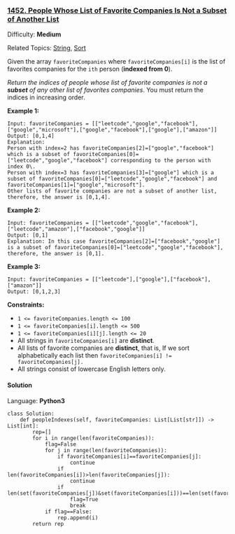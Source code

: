 ### [1452\. People Whose List of Favorite Companies Is Not a Subset of Another List](https://leetcode.com/problems/people-whose-list-of-favorite-companies-is-not-a-subset-of-another-list/)

Difficulty: **Medium**  

Related Topics: [String](https://leetcode.com/tag/string/), [Sort](https://leetcode.com/tag/sort/)


Given the array `favoriteCompanies` where `favoriteCompanies[i]` is the list of favorites companies for the `ith` person (**indexed from 0**).

_Return the indices of people whose list of favorite companies is not a **subset** of any other list of favorites companies_. You must return the indices in increasing order.

**Example 1:**

```
Input: favoriteCompanies = [["leetcode","google","facebook"],["google","microsoft"],["google","facebook"],["google"],["amazon"]]
Output: [0,1,4] 
Explanation: 
Person with index=2 has favoriteCompanies[2]=["google","facebook"] which is a subset of favoriteCompanies[0]=["leetcode","google","facebook"] corresponding to the person with index 0\. 
Person with index=3 has favoriteCompanies[3]=["google"] which is a subset of favoriteCompanies[0]=["leetcode","google","facebook"] and favoriteCompanies[1]=["google","microsoft"]. 
Other lists of favorite companies are not a subset of another list, therefore, the answer is [0,1,4].
```

**Example 2:**

```
Input: favoriteCompanies = [["leetcode","google","facebook"],["leetcode","amazon"],["facebook","google"]]
Output: [0,1] 
Explanation: In this case favoriteCompanies[2]=["facebook","google"] is a subset of favoriteCompanies[0]=["leetcode","google","facebook"], therefore, the answer is [0,1].
```

**Example 3:**

```
Input: favoriteCompanies = [["leetcode"],["google"],["facebook"],["amazon"]]
Output: [0,1,2,3]
```

**Constraints:**

*   `1 <= favoriteCompanies.length <= 100`
*   `1 <= favoriteCompanies[i].length <= 500`
*   `1 <= favoriteCompanies[i][j].length <= 20`
*   All strings in `favoriteCompanies[i]` are **distinct**.
*   All lists of favorite companies are **distinct**, that is, If we sort alphabetically each list then `favoriteCompanies[i] != favoriteCompanies[j].`
*   All strings consist of lowercase English letters only.


#### Solution

Language: **Python3**

```python3
class Solution:
    def peopleIndexes(self, favoriteCompanies: List[List[str]]) -> List[int]:
        rep=[]
        for i in range(len(favoriteCompanies)):
            flag=False
            for j in range(len(favoriteCompanies)):
                if favoriteCompanies[i]==favoriteCompanies[j]:
                    continue
                if len(favoriteCompanies[i])>len(favoriteCompanies[j]):
                    continue
                if len(set(favoriteCompanies[j])&set(favoriteCompanies[i]))==len(set(favoriteCompanies[i])):
                    flag=True
                    break
            if flag==False:
                rep.append(i)
        return rep
```